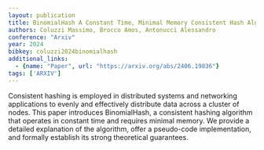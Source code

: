 ```yaml
---
layout: publication
title: BinomialHash A Constant Time, Minimal Memory Consistent Hash Algorithm
authors: Coluzzi Massimo, Brocco Amos, Antonucci Alessandro
conference: "Arxiv"
year: 2024
bibkey: coluzzi2024binomialhash
additional_links:
  - {name: "Paper", url: "https://arxiv.org/abs/2406.19836"}
tags: ['ARXIV']
---
```

Consistent hashing is employed in distributed systems and networking applications to evenly and effectively distribute data across a cluster of nodes. This paper introduces BinomialHash, a consistent hashing algorithm that operates in constant time and requires minimal memory. We provide a detailed explanation of the algorithm, offer a pseudo-code implementation, and formally establish its strong theoretical guarantees.
